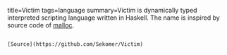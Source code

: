 title=Victim
tags=language
summary=Victim is dynamically typed interpreted scripting language written in Haskell. The name is inspired by source code of [malloc](https://code.woboq.org/userspace/glibc/malloc/malloc.c.html#3038).
~~~~~~

[Source](https://github.com/Sekomer/Victim)

